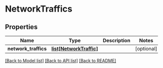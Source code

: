 # NetworkTraffics

## Properties
Name | Type | Description | Notes
------------ | ------------- | ------------- | -------------
**network_traffics** | [**list[NetworkTraffic]**](NetworkTraffic.md) |  | [optional] 

[[Back to Model list]](../README.md#documentation-for-models) [[Back to API list]](../README.md#documentation-for-api-endpoints) [[Back to README]](../README.md)


